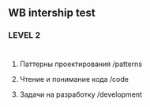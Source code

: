 ## WB intership test
### LEVEL 2
#
1. Паттерны проектирования /patterns

2. Чтение и понимание кода /code

3. Задачи на разработку /development

